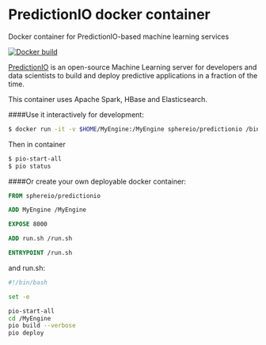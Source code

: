 # PredictionIO docker container
Docker container for PredictionIO-based machine learning services

[![Docker build](http://dockeri.co/image/sphereio/predictionio)](https://registry.hub.docker.com/u/sphereio/predictionio/)

[PredictionIO](https://prediction.io) is an open-source Machine Learning
server for developers and data scientists to build and deploy predictive
applications in a fraction of the time.

This container uses Apache Spark, HBase and Elasticsearch.

####Use it interactively for development:

```Bash
$ docker run -it -v $HOME/MyEngine:/MyEngine sphereio/predictionio /bin/bash
```

Then in container 
```Bash
$ pio-start-all
$ pio status
```


####Or create your own deployable docker container:

```Dockerfile
FROM sphereio/predictionio

ADD MyEngine /MyEngine

EXPOSE 8000

ADD run.sh /run.sh

ENTRYPOINT /run.sh
```

and run.sh:

```Bash
#!/bin/bash

set -e

pio-start-all
cd /MyEngine
pio build --verbose
pio deploy
```
